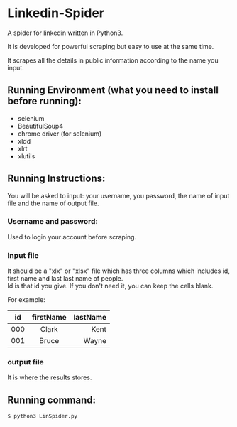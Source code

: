 # Linkedin-Spider

A spider for linkedin written in Python3. 

It is developed for powerful scraping but easy to use at the same time.

It scrapes all the details in public information according to the name you input.

## Running Environment (what you need to install before running):
 * selenium</br>
 * BeautifulSoup4</br> 
 * chrome driver (for selenium) </br>
 * xldd</br>
 * xlrt</br>
 * xlutils

## Running Instructions:
  You will be asked to input: your username, you password, the name of input file and the name of output file.</br>
  
### Username and password:
  Used to login your account before scraping.

### Input file
  It should be a "xlx" or "xlsx" file which has three columns which includes id, first name and last last name of people.</br> 
  Id is that id you give. If you don't need it, you can keep the cells blank.</br>
  
For example:
  
| id  | firstName | lastName |
| --- |:---------:| --------:|
| 000 | Clark     | Kent     |
| 001 | Bruce     | Wayne    |
  
### output file
  It is where the results stores.
  
  
## Running command:
```
$ python3 LinSpider.py
```

